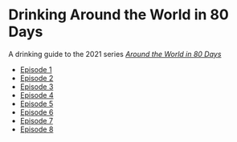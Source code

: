 Drinking Around the World in 80 Days
====================================

A drinking guide to the 2021 series [_Around the World in 80 Days_][aw80]

- [Episode 1](ep1.md)
- [Episode 2](ep2.md)
- [Episode 3](ep3.md)
- [Episode 4](ep4.md)
- [Episode 5](ep5.md)
- [Episode 6](ep6.md)
- [Episode 7](ep7.md)
- [Episode 8](ep8.md)

[aw80]: https://www.imdb.com/title/tt9174578/ "IMDb: Around the World in 80 Days (2021)"

